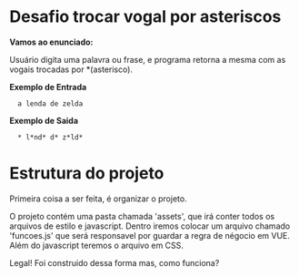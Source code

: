 # Desafio trocar vogal por asteriscos

**Vamos ao enunciado:**

Usuário digita uma palavra ou frase, e programa retorna a mesma com as vogais trocadas por \*(asterisco).

**Exemplo de Entrada**

```
  a lenda de zelda

```

**Exemplo de Saida**

```
  * l*nd* d* z*ld*

```

# Estrutura do projeto

Primeira coisa a ser feita, é organizar o projeto.

O projeto contém uma pasta chamada 'assets', que irá conter todos os arquivos de estilo e javascript. Dentro iremos colocar um arquivo chamado 'funcoes.js' que será responsavel por guardar a regra de négocio em VUE. Além do javascript teremos o arquivo em CSS.

Legal! Foi construido dessa forma mas, como funciona?
